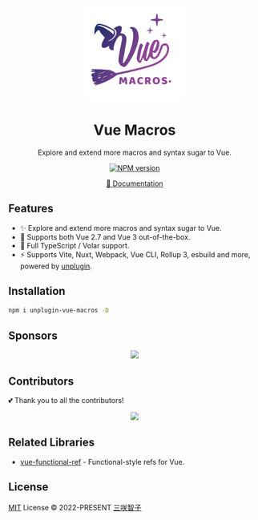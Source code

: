 <p align="center">
  <img src="./docs/public/logo.svg" width="200px" />
</p>

<h1 align="center">Vue Macros</h1>

<p align="center">Explore and extend more macros and syntax sugar to Vue.</p>

<p align="center">
  <a href="https://npmjs.com/package/unplugin-vue-macros">
    <img src="https://img.shields.io/npm/v/unplugin-vue-macros.svg" alt="NPM version">
  </a>
</p>

<p align="center">
  <a href="https://vue-macros.sxzz.moe/">📜 Documentation</a>
</p>

## Features

- ✨ Explore and extend more macros and syntax sugar to Vue.
- 💚 Supports both Vue 2.7 and Vue 3 out-of-the-box.
- 🦾 Full TypeScript / Volar support.
- ⚡️ Supports Vite, Nuxt, Webpack, Vue CLI, Rollup 3, esbuild and more, powered by [unplugin](https://github.com/unjs/unplugin).

## Installation

```bash
npm i unplugin-vue-macros -D
```

## Sponsors

<p align="center">
  <a href="https://cdn.jsdelivr.net/gh/sxzz/sponsors/sponsors.wide.svg">
    <img src='https://cdn.jsdelivr.net/gh/sxzz/sponsors/sponsors.wide.svg'/>
  </a>
</p>

## Contributors

💕 Thank you to all the contributors!

<p align="center">
  <a href="https://github.com/sxzz/unplugin-vue-macros/graphs/contributors">
    <img src="https://contrib.rocks/image?repo=sxzz/unplugin-vue-macros" />
  </a>
</p>

## Related Libraries

- [vue-functional-ref](https://github.com/sxzz/vue-functional-ref) - Functional-style refs for Vue.

## License

[MIT](./LICENSE) License © 2022-PRESENT [三咲智子](https://github.com/sxzz)
